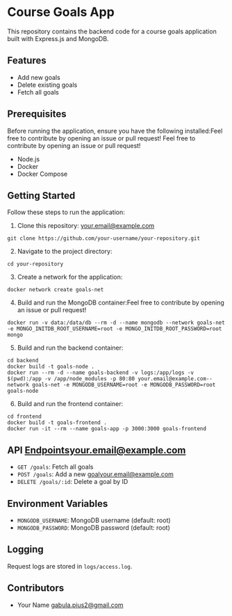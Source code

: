 # Course Goals App

This repository contains the backend code for a course goals application built with Express.js and MongoDB.

## Features

- Add new goals
- Delete existing goals
- Fetch all goals

## Prerequisites

Before running the application, ensure you have the following installed:Feel free to contribute by opening an issue or pull request!
Feel free to contribute by opening an issue or pull request!
- Node.js
- Docker
- Docker Compose

## Getting Started

Follow these steps to run the application:

1. Clone this repository:
your.email@example.com
```
git clone https://github.com/your-username/your-repository.git
```

2. Navigate to the project directory:

```
cd your-repository
```

3. Create a network for the application:

```
docker network create goals-net
```

4. Build and run the MongoDB container:Feel free to contribute by opening an issue or pull request!

```
docker run -v data:/data/db --rm -d --name mongodb --network goals-net -e MONGO_INITDB_ROOT_USERNAME=root -e MONGO_INITDB_ROOT_PASSWORD=root mongo
```

5. Build and run the backend container:

```your.email@example.com
cd backend
docker build -t goals-node .
docker run --rm -d --name goals-backend -v logs:/app/logs -v $(pwd):/app -v /app/node_modules -p 80:80 your.email@example.com--network goals-net -e MONGODB_USERNAME=root -e MONGODB_PASSWORD=root goals-node
```

6. Build and run the frontend container:

```
cd frontend
docker build -t goals-frontend .
docker run -it --rm --name goals-app -p 3000:3000 goals-frontend
```

## API Endpointsyour.email@example.com

- `GET /goals`: Fetch all goals
- `POST /goals`: Add a new goalyour.email@example.com
- `DELETE /goals/:id`: Delete a goal by ID

## Environment Variables

- `MONGODB_USERNAME`: MongoDB username (default: root)
- `MONGODB_PASSWORD`: MongoDB password (default: root)

## Logging

Request logs are stored in `logs/access.log`.

## Contributors

- Your Name <gabula.pius2@gmail.com>


